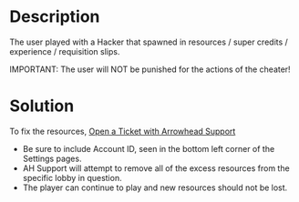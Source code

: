 # Description
The user played with a Hacker that spawned in resources / super credits / experience / requisition slips.

IMPORTANT: The user will NOT be punished for the actions of the cheater!
# Solution
To fix the resources, [Open a Ticket with Arrowhead Support](https://arrowhead.zendesk.com/hc/en-us/requests/new "Open a Ticket with Arrowhead Support (https://arrowhead.zendesk.com/hc/en-us/requests/new)")

- Be sure to include Account ID, seen in the bottom left corner of the Settings pages.
- AH Support will attempt to remove all of the excess resources from the specific lobby in question.
- The player can continue to play and new resources should not be lost.